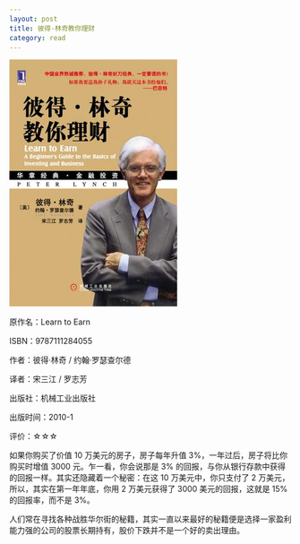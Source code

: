 ```yaml
---
layout: post
title: 彼得·林奇教你理财
category: read
---
```

<img class="cover" src="/images/2015/9787111284055.jpg" />

原作名：Learn to Earn

ISBN：9787111284055

作者：彼得·林奇 / 约翰·罗瑟查尔德 

译者：宋三江 / 罗志芳   

出版社：机械工业出版社

出版时间：2010-1

评价：☆☆☆

如果你购买了价值 10 万美元的房子，房子每年升值 3%，一年过后，房子将比你购买时增值 3000 元。乍一看，你会说那是 3% 的回报，与你从银行存款中获得的回报一样。其实还隐藏着一个秘密：在这 10 万美元中，你只支付了 2 万美元，所以，其实在第一年年底，你用 2 万美元获得了 3000 美元的回报，这就是 15% 的回报率，而不是 3%。

人们常在寻找各种战胜华尔街的秘籍，其实一直以来最好的秘籍便是选择一家盈利能力强的公司的股票长期持有，股价下跌并不是一个好的卖出理由。
